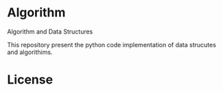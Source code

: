 # Algorithm
Algorithm and Data Structures 

This repository present the python  code implementation of data strucutes and algorithims.

# License
